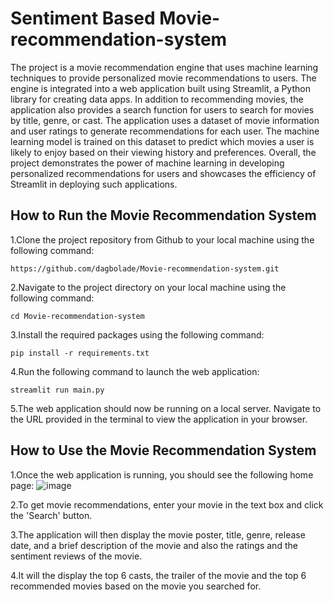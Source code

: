 # Sentiment Based Movie-recommendation-system
The project is a movie recommendation engine that uses machine learning techniques to provide personalized movie recommendations to users. The engine is integrated into a web application built using Streamlit, a Python library for creating data apps. In addition to recommending movies, the application also provides a search function for users to search for movies by title, genre, or cast. The application uses a dataset of movie information and user ratings to generate recommendations for each user. The machine learning model is trained on this dataset to predict which movies a user is likely to enjoy based on their viewing history and preferences. Overall, the project demonstrates the power of machine learning in developing personalized recommendations for users and showcases the efficiency of Streamlit in deploying such applications.


## How to Run the Movie Recommendation System
1.Clone the project repository from Github to your local machine using the following command:
```
https://github.com/dagbolade/Movie-recommendation-system.git
```
2.Navigate to the project directory on your local machine using the following command:
```
cd Movie-recommendation-system
```
3.Install the required packages using the following command:
```
pip install -r requirements.txt
```
4.Run the following command to launch the web application:
```
streamlit run main.py
```
5.The web application should now be running on a local server. Navigate to the URL provided in the terminal to view the application in your browser.

## How to Use the Movie Recommendation System
1.Once the web application is running, you should see the following home page:
![image](https://user-images.githubusercontent.com/71558720/126080401-9b6b9b9d-2b9a-4b0a-8b0a-9b0b6b2b2b0b.png)

2.To get movie recommendations, enter your movie in the text box and click the 'Search' button. 

3.The application will then display the movie poster, title, genre, release date, and a brief description of the movie and also the ratings and the sentiment reviews of the movie.

4.It will the display the top 6 casts, the trailer of the movie and the top 6 recommended movies based on the movie you searched for.



